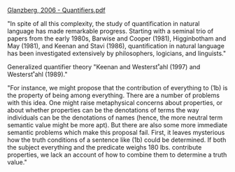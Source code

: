 [Glanzberg, 2006 - Quantifiers.pdf](file:///C:/Users/offic/Downloads/Glanzberg,%202006%20-%20Quantifiers.pdf)

"In spite of all this complexity, the study of quantification in natural language has made remarkable progress. Starting with a seminal trio of papers from the early 1980s, Barwise and Cooper (1981), Higginbotham and May (1981), and Keenan and Stavi (1986), quantification in natural language has been investigated extensively by philosophers, logicians, and linguists."

Generalized quantifier theory "Keenan and Westerst˚ahl (1997) and Westerst˚ahl (1989)."

"For instance, we might propose that the contribution of everything to (1b) is the property of being among everything. There are a number of problems with this idea. One might raise metaphysical concerns about properties, or about whether properties can be the denotations of terms the way individuals can be the denotations of names (hence, the more neutral term semantic value might be more apt). But there are also some more immediate semantic problems which make this proposal fail. First, it leaves mysterious how the truth conditions of a sentence like (1b) could be determined. If both the subject everything and the predicate weighs 180 lbs. contribute properties, we lack an account of how to combine them to determine a truth value."